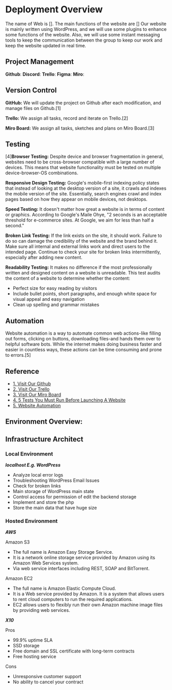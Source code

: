 # Deployment Overview
The name of Web is [].
The main functions of the website are []
Our website is mainly written using WordPress, and we will use some plugins to enhance some functions of the website.
Also, we will use some instant messaging tools to keep the communication between the group to keep our work and keep the website updated in real time.

## Project Management

**Github**:
**Discord**:
**Trello**:
**Figma**:
**Miro**:

## Version Control

<p><b>GitHub:</b> We will update the project on Github after each modification, and manage files on Github.[1]</p>
<p><b>Trello:</b> We assign all tasks, record and iterate on Trello.[2]</p>
<p><b>Miro Board:</b> We assign all tasks, sketches and plans on Miro Board.[3]</p>

## Testing

<p>[4]<b>Browser Testing:</b> Despite device and browser fragmentation in general, websites need to be cross-browser compatible with a large number of devices. This means that website functionality must be tested on multiple device-browser-OS combinations.</p>
<p><b>Responsive Design Testing:</b> Google's mobile-first indexing policy states that instead of looking at the desktop version of a site, it crawls and indexes the mobile version of the site. Essentially, search engines crawl and index pages based on how they appear on mobile devices, not desktops.</p>
<p><b>Speed Testing:</b> It doesn't matter how great a website is in terms of content or graphics. According to Google's Maile Ohye, "2 seconds is an acceptable threshold for e-commerce sites. At Google, we aim for less than half a second."</p>
<p><b>Broken Link Testing:</b> If the link exists on the site, it should work. Failure to do so can damage the credibility of the website and the brand behind it. Make sure all internal and external links work and direct users to the intended page. Continue to check your site for broken links intermittently, especially after adding new content.</p>
<p><b>Readability Testing:</b> It makes no difference if the most professionally written and designed content on a website is unreadable. This test audits the content of a website to determine whether the content:</p>

<ul>
<li>Perfect size for easy reading by visitors</li>
<li>Include bullet points, short paragraphs, and enough white space for visual appeal and easy navigation</li>
<li>Clean up spelling and grammar mistakes</li>
</ul>


## Automation

<p>Website automation is a way to automate common web actions-like filling out forms, clicking on buttons, downloading files-and hands them over to helpful software bots. While the internet makes doing business faster and easier in countless ways, these actions can be time consuming and prone to errors.[5]</p>

## Reference

<ul>
<li><a href="https://github.com/Tianyi2/2023_SP51_CMS_GroupB">1. Visit Our Github</a></li>
<li><a href="https://trello.com/invite/b/yb2bk5GC/ATTIea37c78a50d9dc8690e77df3b685c368A2789FF8/3402-ass2">2. Visit Our Trello</a></li>
<li><a href="https://miro.com/welcomeonboard/T3AxU2VZNHVOTTY0TkpCa3k3d1o5dU9pdGk2WkZ1N3VxZlhiSUFNdHB2aTdVZDYxWWo0UFE3MVM3RG5nWHlDcXwzNDU4NzY0NTE0MzYwOTk4OTMwfDI=?share_link_id=199624583707">3. Visit Our Miro Board</a></li>
<li><a href="https://www.browserstack.com/guide/testing-checklist-for-website-launch">4. 5 Tests You Must Run Before Launching A Website</a></li>
<li><a href="https://www.fortra.com/product-lines/automate/use/web-browser-automation">5. Website Automation</a></li>
</ul>

## Environment Overview:

<h2>Infrastructure Architect</h2>


<h3>Local Environment</h3>
<p><i><b>localhost E.g. WordPress</b></i></p>
<ul>
    <li>Analyze local error logs</li>
    <li>Troubleshooting WordPress Email Issues</li>
    <li>Check for broken links</li>
    <li>Main storage of WordPress main state</li>
    <li>Control access for permission of edit the backend storage</li>
    <li>Implement and store the php</li>
    <li>Store the main data that have huge size</li>
</ul>

<h3>Hosted Environment</h3>

<p><i><b>AWS</b></i></p>
<p>Amazon S3</p>
<ul>
    <li>The full name is Amazon Easy Storage Service.</li>
    <li>It is a network online storage service provided by Amazon using its Amazon Web Services system.</li>
    <li>Via web service interfaces including REST, SOAP and BitTorrent.</li>
</ul>

<p>Amazon EC2</p>
<ul>
    <li>The full name is Amazon Elastic Compute Cloud.</li>
    <li>It is a Web service provided by Amazon. It is a system that allows users to rent cloud computers to run the required applications.</li>
    <li>EC2 allows users to flexibly run their own Amazon machine image files by providing web services.</li>
</ul>

<p><i><b>X10</b></i></p>
<p>Pros</p>
<ul>
    <li>99.9% uptime SLA</li>
    <li>SSD storage</li>
    <li>Free domain and SSL certificate with long-term contracts</li>
    <li>Free hosting service</li>
</ul>

<p>Cons</p>
<ul>
    <li>Unresponsive customer support</li>
    <li>No ability to cancel your contract</li>

</ul>



